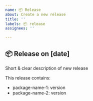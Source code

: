 ```yaml
---
name: 📦 Release
about: Create a new release
title: ''
labels: 📦 release
assignees: ''

---
```


##  📦 Release on [date]

Short & clear description of new release

This release contains:
- package-name-1: version
- package-name-2: version